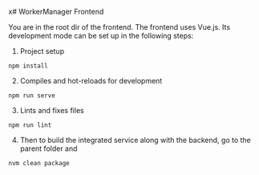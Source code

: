 x# WorkerManager Frontend

You are in the root dir of the frontend. The frontend uses Vue.js. Its development mode can be set up in the following steps:

1. Project setup
```
npm install
```

2. Compiles and hot-reloads for development
```
npm run serve
```

3. Lints and fixes files
```
npm run lint
```

4. Then to build the integrated service along with the backend, go to the parent folder and
```
nvm clean package
```
